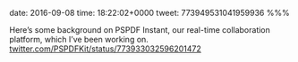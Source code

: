 date: 2016-09-08
time: 18:22:02+0000
tweet: 773949531041959936
%%%

Here’s some background on PSPDF Instant, our real-time collaboration platform, which I’ve been working on. [twitter.com/PSPDFKit/status/773933032596201472](https://twitter.com/PSPDFKit/status/773933032596201472)
